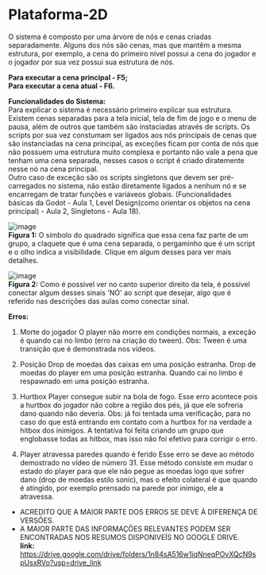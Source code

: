 # Plataforma-2D
  
O sistema é composto por uma árvore de nós e cenas criadas separadamente. Alguns dos nós são cenas, mas que mantêm a mesma estrutura, por exemplo, a cena do primeiro nível possui a cena do jogador e o jogador por sua vez possui sua estrutura de nós.  
  
**Para executar a cena principal - F5;**  
**Para executar a cena atual - F6.**  

**Funcionalidades do Sistema:**  
Para explicar o sistema é necessário primeiro explicar sua estrutura.  
Existem cenas separadas para a tela inicial, tela de fim de jogo e o menu de pausa, além de outros que também são instaciadas através de scripts.
Os scripts por sua vez constumam ser ligados aos nós principais de cenas que são instanciadas na cena principal, as exceções ficam por conta de nós que não
possuem uma estrutura muito complexa e portanto não vale a pena que tenham uma cena separada, nesses casos o script é criado diratemente nesse nó na cena principal.  
Outro caso de exceção são os scripts singletons que devem ser pré-carregados no sistema, não estão diretamente ligados a nenhum nó e se encarregam de tratar
funções e variáveos globais. (Funcionalidades básicas da Godot - Aula 1, Level Design(como orientar os objetos na cena principal) - Aula 2, Singletons - Aula 18).  
  
![image](https://github.com/user-attachments/assets/b7c0e026-5110-4e92-9f14-0d491ddfd4bd)  
**Figura 1:** O símbolo do quadrado significa que essa cena faz parte de um grupo, a claquete que é uma cena separada, o pergaminho que é um script e o olho indica a visibilidade.
Clique em algum desses para ver mais detalhes.  

![image](https://github.com/user-attachments/assets/6de1da1e-8df1-42cb-99ae-9088191d747c)  
**Figura 2:** Como é possível ver no canto superior direito da tela, é possível conectar algum desses sinais 'NÓ' ao script que desejar, algo que é referido nas descrições das aulas como conectar sinal.  

**Erros:**  
1. Morte do jogador
O player não morre em condições normais, a exceção é quando cai no limbo (erro na criação do tween). Obs: Tween é uma transição que é demonstrada nos vídeos.

2. Posição
Drop de moedas das caixas em uma posição estranha.
Drop de moedas do player em uma posição estranha.
Quando cai no limbo é respawnado em uma posição estranha.

3. Hurtbox
Player consegue subir na bola de fogo. Esse erro acontece pois a hurtbox do jogador não cobre a região dos pés, já que ele sofreria dano quando não deveria.
Obs: já foi tentada uma verificação, para no caso do que está entrando em contato com a hurtbox for na verdade a hitbox dos inimigos. A tentativa foi feita
criando um grupo que englobasse todas as hitbox, mas isso não foi efetivo para corrigir o erro.

4. Player atravessa paredes quando é ferido
Esse erro se deve ao método demostrado no vídeo de número 31. Esse método consiste em mudar o estado do player para que ele não pegue as moedas logo que
sofrer dano (drop de moedas estilo sonic), mas o efeito colateral é que quando é atingido, por exemplo prensado na parede por inimigo, ele a atravessa.  
  
  
* ACREDITO QUE A MAIOR PARTE DOS ERROS SE DEVE À DIFERENÇA DE VERSÕES.
* A MAIOR PARTE DAS INFORMAÇÕES RELEVANTES PODEM SER ENCONTRADAS NOS RESUMOS DISPONIVEÍS NO GOOGLE DRIVE.  
**link:** https://drive.google.com/drive/folders/1n84sA516w1iqNneqPOvXQcN9spUsxRVo?usp=drive_link
